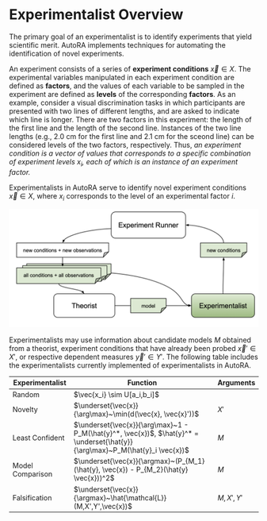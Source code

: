 # Experimentalist Overview

The primary goal of an experimentalist is to identify experiments that yield 
scientific merit. AutoRA implements techniques for automating the identification 
of novel experiments.

An experiment consists of a series of **experiment conditions** $\vec{x} \in X$. 
The experimental variables manipulated in each experiment condition 
are defined as **factors**, and the values of each variable to be sampled 
in the experiment are defined as **levels** of the corresponding **factors**. 
As an example, consider a visual discrimination tasks in which participants are presented
with two lines of different lengths, and are asked to indicate which line is longer.
There are two factors in this experiment: the length of the first line and 
the length of the second line. Instances of the two line lengths 
(e.g., 2.0 cm for the first line and 2.1 cm for the sceond line) 
can be considered levels of the two factors, respectively. Thus, *an experiment condition is a vector of values that
corresponds to a specific combination of experiment levels $x_i$, 
each of which is an instance of an experiment factor.*

Experimentalists in AutoRA serve to identify novel 
experiment conditions $\vec{x} \in X$, where $x_i$ corresponds 
to the level of an experimental factor $i$.

![Overview](../img/experimentalist.png)

Experimentalists may use information about candidate models $M$ obtained from a theorist, 
experiment conditions that have already been probed $\vec{x}' \in X'$, or 
respective dependent measures $\vec{y}' \in Y'$. The following table includes the experimentalists currently implemented
of experimentalists in AutoRA.

| Experimentalist  | Function                                                                                                                      | Arguments  |
|------------------|-------------------------------------------------------------------------------------------------------------------------------|------------|
| Random           | $\vec{x_i} \sim U[a_i,b_i]$                                                                                                   |            |
| Novelty          | $\underset{\vec{x}}{\arg\max}~\min(d(\vec{x}, \vec{x}'))$                                                                     | $X'$       |
| Least Confident  | $\underset{\vec{x}}{\arg\max}~1 - P_M(\hat{y}^*, \vec{x})$, $\hat{y}^* = \underset{\hat{y}}{\arg\max}~P_M(\hat{y}_i \vec{x})$ | $M$        |
| Model Comparison | $\underset{\vec{x}}{\argmax}~(P_{M_1}(\hat{y}, \vec{x}) - P_{M_2}(\hat{y} \vec{x}))^2$                                        | $M$        |
| Falsification    | $\underset{\vec{x}}{\argmax}~\hat{\mathcal{L}}(M,X',Y',\vec{x})$                                                              | $M, X', Y'$ |



